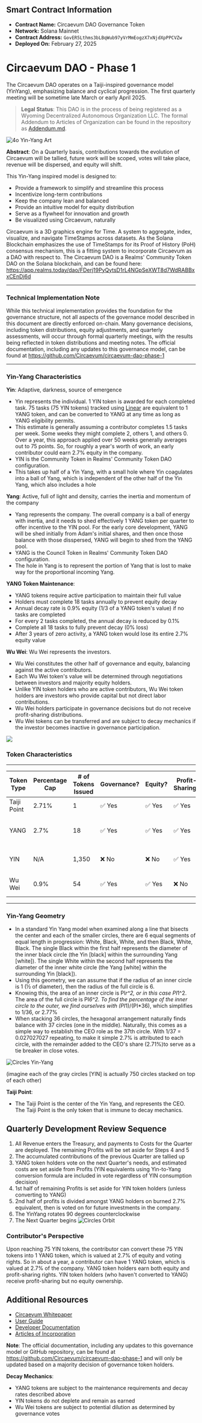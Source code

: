 ## Smart Contract Information

- **Contract Name:** Circaevum DAO Governance Token
- **Network:** Solana Mainnet
- **Contract Address:** `GovER5Lthms3bLBqWub97yVrMmEogzX7xNjdXpPPCVZw`
- **Deployed On:** February 27, 2025

# Circaevum DAO - Phase 1
The Circaevum DAO operates on a Taiji-inspired governance model (YinYang), emphasizing balance and cyclical progression. The first quarterly meeting will be sometime late March or early April 2025.

> **Legal Status**: This DAO is in the process of being registered as a Wyoming Decentralized Autonomous Organization LLC. The formal Addendum to Articles of Organization can be found in the repository as [Addendum.md](./Addendum.md).

![4o Yin-Yang Art](./images/4o-yin-yang-art.png)

**Abstract**:
On a Quarterly basis, contributions towards the evolution of Circaevum will be tallied, future work will be scoped, votes will take place, revenue will be dispersed, and equity will shift.

This Yin-Yang inspired model is designed to:
- Provide a framework to simplify and streamline this process
- Incentivize long-term contributions
- Keep the company lean and balanced
- Provide an intuitive model for equity distribution
- Serve as a flywheel for innovation and growth
- Be visualized using Circaevum, naturally

Circaevum is a 3D graphics engine for Time. A system to aggregate, index, visualize, and navigate TimeStamps across datasets. As the Solana Blockchain emphasizes the use of TimeStamps for its Proof of History (PoH) consensus mechanism, this is a fitting system to incorporate Circaevum as a DAO with respect to. The Circaevum DAO is a Realms' Community Token DAO on the Solana blockchain, and can be found here: https://app.realms.today/dao/FDerj19PyQytsD1rL4NGpSeXWT8d7WdRABBxxCEnDj6d

---

### Technical Implementation Note

While this technical implementation provides the foundation for the governance structure, not all aspects of the governance model described in this document are directly enforced on-chain. Many governance decisions, including token distributions, equity adjustments, and quarterly assessments, will occur through formal quarterly meetings, with the results being reflected in token distributions and meeting notes. The official documentation, including any updates to this governance model, can be found at https://github.com/Circaevum/circaevum-dao-phase-1

---

### Yin-Yang Characteristics
**Yin**: Adaptive, darkness, source of emergence
- Yin represents the individual. 1 YIN token is awarded for each completed task. 75 tasks (75 YIN tokens) tracked using [Linear](https://linear.app/) are equivalent to 1 YANG token, and can be converted to YANG at any time as long as YANG eligibility permits.
- This estimate is generally assuming a contributor completes 1.5 tasks per week. Some weeks they might complete 2, others 1, and others 0. Over a year, this approach applied over 50 weeks generally averages out to 75 points. So, for roughly a year's worth of work, an early contributor could earn 2.7% equity in the company.
- YIN is the Community Token in Realms' Community Token DAO configuration.
- This takes up half of a Yin Yang, with a small hole where Yin coagulates into a ball of Yang, which is independent of the other half of the Yin Yang, which also includes a hole

**Yang**: Active, full of light and density, carries the inertia and momentum of the company
- Yang represents the company. The overall company is a ball of energy with inertia, and it needs to shed effectively 1 YANG token per quarter to offer incentive to the YIN pool. For the early core development, YANG will be shed initially from Adam's initial shares, and then once those balance with those disspersed, YANG will begin to shed from the YANG pool.
- YANG is the Council Token in Realms' Community Token DAO configuration.
- The hole in Yang is to represent the portion of Yang that is lost to make way for the proportional incoming Yang.

**YANG Token Maintenance**:
- YANG tokens require active participation to maintain their full value
- Holders must complete 18 tasks annually to prevent equity decay
- Annual decay rate is 0.9% equity (1/3 of a YANG token's value) if no tasks are completed
- For every 2 tasks completed, the annual decay is reduced by 0.1%
- Complete all 18 tasks to fully prevent decay (0% loss)
- After 3 years of zero activity, a YANG token would lose its entire 2.7% equity value

**Wu Wei**: Wu Wei represents the investors. 
- Wu Wei constitutes the other half of governance and equity, balancing against the active contributors.
- Each Wu Wei token's value will be determined through negotiations between investors and majority equity holders.
- Unlike YIN token holders who are active contributors, Wu Wei token holders are investors who provide capital but not direct labor contributions.
- Wu Wei holders participate in governance decisions but do not receive profit-sharing distributions.
- Wu Wei tokens can be transferred and are subject to decay mechanics if the investor becomes inactive in governance participation.

![](./images/yinyangcoins.png)
### Token Characteristics
---
| Token Type                          | Percentage Cap | # of Tokens Issued | Governance? | Equity? | Profit-Sharing? | Conversion Possible? | Transferable? | Burnable? | Decay Mechanic?                          |
|-------------------------------------|----------------|--------------------|-------------|---------|-----------------|----------------------|---------------|-----------|------------------------------------------|
| Taiji Point                         | 2.71%          | 1                  | ✅ Yes      | ✅ Yes  | ✅ Yes          | ❌ No                | ✅ Yes        | ✅ Yes    | ❌ No                                   |
| YANG                                | 2.7%           | 18                 | ✅ Yes      | ✅ Yes  | ✅ Yes          | ✅ Yes               | ✅ Yes        | ✅ Yes    | ✅ Yes (if inactive before fully earned) |
| YIN                                 | N/A            | 1,350              | ❌ No       | ❌ No   | ✅ Yes          | ✅ Yes               | ✅ Yes        | ✅ Yes    | ✅ Yes (depletes if inactive)            |
| Wu Wei                              | 0.9%           | 54                 | ✅ Yes      | ✅ Yes  | ❌ No           | ✅ Yes               | ✅ Yes        | ✅ Yes    | ✅ Yes (depletes if inactive)            |
---

### Yin-Yang Geometry
- In a standard Yin Yang model when examined along a line that bisects the center and each of the smaller circles, there are 6 equal segments of equal length in progression: White, Black, White, and then Black, White, Black. The single Black within the first half represents the diameter of the inner black circle (the Yin [black] within the surrounding Yang [white]). The single White within the second half represents the diameter of the inner white circle (the Yang [white] within the surrounding Yin [black]).
- Using this geometry, we can assume that if the radius of an inner circle is 1 (½ of diameter), then the radius of the full circle is 6. 
- Knowing this, the area of an inner circle is PI*r^2, or in this case PI*1^2. The area of the full circle is PI*6^2. To find the percentage of the inner circle to the outer, we find ourselves with (PI*1)/(PI*36), which simplifies to 1/36, or 2.77%
- When stacking 36 circles, the hexagonal arrangement naturally finds balance with 37 circles (one in the middle). Naturally, this comes as a simple way to establish the CEO role as the 37th circle. With 1/37 = 0.027027027 repeating, to make it simple 2.7% is attributed to each circle, with the remainder added to the CEO's share (2.71%)to serve as a tie breaker in close votes.

![Circles Yin-Yang](./images/circles-yinyang-orbit-gray.png)

(imagine each of the gray circles [YIN] is actually 750 circles stacked on top of each other)

**Taiji Point**:
- The Taiji Point is the center of the Yin Yang, and represents the CEO. The Taiji Point is the only token that is immune to decay mechanics.

## Quarterly Development Review Sequence

1. All Revenue enters the Treasury, and payments to Costs for the Quarter are deployed. The remaining Profits will be set aside for Steps 4 and 5
2. The accumulated contributions of the previous Quarter are tallied up
3. YANG token holders vote on the next Quarter's needs, and estimated costs are set aside from Profits (YIN equivalents using Yin-to-Yang conversion formula are included in vote regardless of YIN consumption decision)
4. 1st half of remaining Profits is set aside for YIN token holders (unless converting to YANG)
5. 2nd half of profits is divided amongst YANG holders on burned 2.7% equivalent, then is voted on for future investments in the company.
6. The YinYang rotates 90 degrees counterclockwise 
7. The Next Quarter begins
![Circles Orbit](./images/circles-quarter.png)

### Contributor's Perspective
Upon reaching 75 YIN tokens, the contributor can convert these 75 YIN tokens into 1 YANG token, which is valued at 2.7% of equity and voting rights. So in about a year, a contributor can have 1 YANG token, which is valued at 2.7% of the company. YANG token holders earn both equity and profit-sharing rights. YIN token holders (who haven't converted to YANG) receive profit-sharing but no equity ownership.

## Additional Resources

- [Circaevum Whitepaper](https://your-whitepaper-url.com)
- [User Guide](https://your-user-guide-url.com)
- [Developer Documentation](https://your-developer-docs-url.com)
- [Articles of Incorporation](./Addendum.md)

**Note**: The official documentation, including any updates to this governance model or GitHub repository, can be found at https://github.com/Circaevum/circaevum-dao-phase-1 and will only be updated based on a majority decision of governance token holders.

**Decay Mechanics**: 
- YANG tokens are subject to the maintenance requirements and decay rates described above
- YIN tokens do not deplete and remain as earned
- Wu Wei tokens are subject to potential dilution as determined by governance votes
